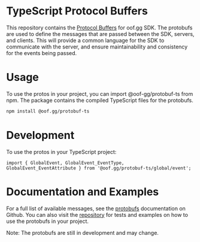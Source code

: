# TypeScript Protocol Buffers
This repository contains the [Protocol Buffers](https://developers.google.com/protocol-buffers) for oof.gg SDK. The protobufs are used to define the messages that are passed between the SDK, servers, and clients. This will provide a common language for the SDK to communicate with the server, and ensure maintainability and consistency for the events being passed.

# Usage
To use the protos in your project, you can import @oof-gg/protobuf-ts from npm. The package contains the compiled TypeScript files for the protobufs.

```bash
npm install @oof.gg/protobuf-ts
```

# Development
To use the protos in your TypeScript project:
```
import { GlobalEvent, GlobalEvent_EventType, GlobalEvent_EventAttribute } from '@oof.gg/protobuf-ts/global/event';
```

# Documentation and Examples
For a full list of available messages, see the [protobufs](https://github.com/oof-gg/oof-protobufs/blob/main/generated/docs/docs.md) documentation on Github. You can also visit the [repository](https://github.com/oof-gg/oof-protobufs) for tests and examples on how to use the protobufs in your project.

Note: The protobufs are still in development and may change.